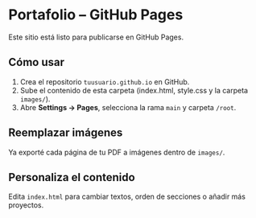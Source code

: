 # Portafolio – GitHub Pages

Este sitio está listo para publicarse en GitHub Pages.

## Cómo usar
1. Crea el repositorio `tuusuario.github.io` en GitHub.
2. Sube el contenido de esta carpeta (index.html, style.css y la carpeta `images/`).
3. Abre **Settings → Pages**, selecciona la rama `main` y carpeta `/root`.

## Reemplazar imágenes
Ya exporté cada página de tu PDF a imágenes dentro de `images/`.

## Personaliza el contenido
Edita `index.html` para cambiar textos, orden de secciones o añadir más proyectos.
